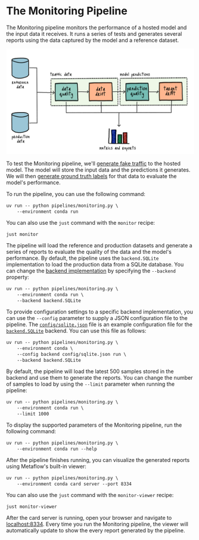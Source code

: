 # The Monitoring Pipeline

The Monitoring pipeline monitors the performance of a hosted model and the input data it receives. It runs a series of tests and generates several reports using the data captured by the model and a reference dataset.

![Monitoring pipeline](.guide/monitoring-pipeline/images/monitoring.png)

To test the Monitoring pipeline, we'll [generate fake traffic](.guide/monitoring-pipeline/generating-fake-traffic.md) to the hosted model. The model will store the input data and the predictions it generates. We will then [generate ground truth labels](.guide/monitoring-pipeline/generating-fake-labels.md) for that data to evaluate the model's performance.

To run the pipeline, you can use the following command:

```shell
uv run -- python pipelines/monitoring.py \
    --environment conda run
```

You can also use the `just` command with the `monitor` recipe:

```shell
just monitor
```

The pipeline will load the reference and production datasets and generate a series of reports to evaluate the quality of the data and the model's performance. By default, the pipeline uses the `backend.SQLite` implementation to load the production data from a SQLite database. You can change the [backend implementation](pipelines/inference/backend.py) by specifying the `--backend` property:

```shell
uv run -- python pipelines/monitoring.py \
    --environment conda run \
    --backend backend.SQLite
```

To provide configuration settings to a specific backend implementation, you can use the `--config` parameter to supply a JSON configuration file to the pipeline. The [`config/sqlite.json`](config/sqlite.json) file is an example configuration file for the [`backend.SQLite`](pipelines/inference/backend.py) backend. You can use this file as follows:

```shell
uv run -- python pipelines/monitoring.py \
    --environment conda \
    --config backend config/sqlite.json run \
    --backend backend.SQLite
```

By default, the pipeline will load the latest 500 samples stored in the backend and use them to generate the reports. You can change the number of samples to load by using the `--limit` parameter when running the pipeline:

```shell
uv run -- python pipelines/monitoring.py \
    --environment conda run \
    --limit 1000
```

To display the supported parameters of the Monitoring pipeline, run the following command:

```shell
uv run -- python pipelines/monitoring.py \
    --environment conda run --help
```

After the pipeline finishes running, you can visualize the generated reports using Metaflow's built-in viewer:

```shell
uv run -- python pipelines/monitoring.py \
    --environment conda card server --port 8334
```

You can also use the `just` command with the `monitor-viewer` recipe:

```shell
just monitor-viewer
```

After the card server is running, open your browser and navigate to [localhost:8334](http://localhost:8334). Every time you run the Monitoring pipeline, the viewer will automatically update to show the every report generated by the pipeline.